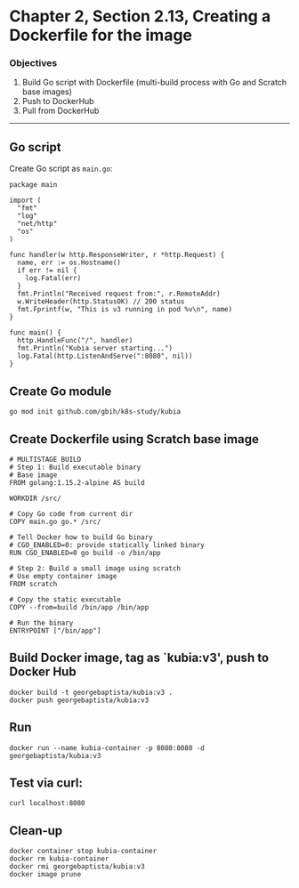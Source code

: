 # Chapter 2, Section 2.13, Creating a Dockerfile for the image

### Objectives
1. Build Go script with Dockerfile (multi-build process with Go and Scratch base images)
2. Push to DockerHub
3. Pull from DockerHub

---

## Go script

Create Go script as `main.go`:

```
package main

import (
  "fmt"
  "log"
  "net/http"
  "os"
)

func handler(w http.ResponseWriter, r *http.Request) {
  name, err := os.Hostname()
  if err != nil {
    log.Fatal(err)
  }
  fmt.Println("Received request from:", r.RemoteAddr)
  w.WriteHeader(http.StatusOK) // 200 status
  fmt.Fprintf(w, "This is v3 running in pod %v\n", name)
}

func main() {
  http.HandleFunc("/", handler)
  fmt.Println("Kubia server starting...")
  log.Fatal(http.ListenAndServe(":8080", nil))
}
```

## Create Go module

```
go mod init github.com/gbih/k8s-study/kubia
```

## Create Dockerfile using Scratch base image

```
# MULTISTAGE BUILD
# Step 1: Build executable binary
# Base image
FROM golang:1.15.2-alpine AS build

WORKDIR /src/

# Copy Go code from current dir
COPY main.go go.* /src/

# Tell Docker how to build Go binary
# CGO_ENABLED=0: provide statically linked binary
RUN CGO_ENABLED=0 go build -o /bin/app

# Step 2: Build a small image using scratch
# Use empty container image
FROM scratch

# Copy the static executable
COPY --from=build /bin/app /bin/app

# Run the binary
ENTRYPOINT ["/bin/app"]
```

## Build Docker image, tag as `kubia:v3', push to Docker Hub

```
docker build -t georgebaptista/kubia:v3 .
docker push georgebaptista/kubia:v3
```

## Run
```
docker run --name kubia-container -p 8080:8080 -d georgebaptista/kubia:v3
```

## Test via curl:
```
curl localhost:8080
```


## Clean-up

```
docker container stop kubia-container
docker rm kubia-container
docker rmi georgebaptista/kubia:v3
docker image prune
```

